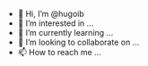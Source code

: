 - 👋 Hi, I’m @hugoib
- 👀 I’m interested in ...
- 🌱 I’m currently learning ...
- 💞️ I’m looking to collaborate on ...
- 📫 How to reach me ...

<!---
hugoib/hugoib is a ✨ special ✨ repository because its `README.md` (this file) appears on your GitHub profile.
You can click the Preview link to take a look at your changes.
--->
